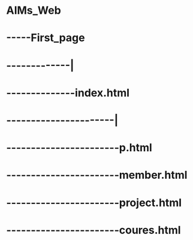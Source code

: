 # AIMs_Web
# -----First_page
# -------------|
# --------------index.html
# ----------------------|
# -----------------------p.html
# -----------------------member.html
# -----------------------project.html
# -----------------------coures.html
